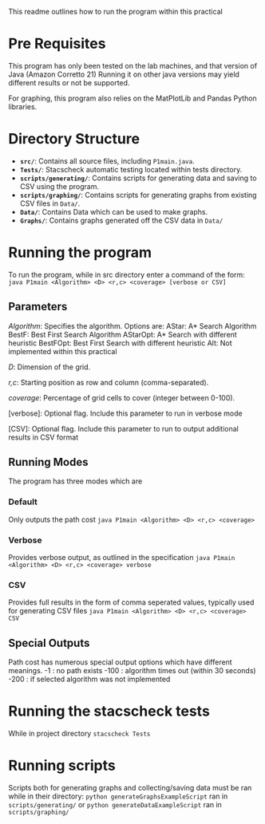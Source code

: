 This readme outlines how to run the program within this practical 

# Pre Requisites
This program has only been tested on the lab machines, and that version of Java (Amazon Corretto 21) 
Running it on other java versions may yield different results or not be supported. 

For graphing, this program also relies on the MatPlotLib and Pandas Python libraries. 

# Directory Structure

- **`src/`**: Contains all source files, including `P1main.java`.
- **`Tests/`**: Stacscheck automatic testing located within tests directory.
- **`scripts/generating/`**: Contains scripts for generating data and saving to CSV using the program.
- **`scripts/graphing/`**: Contains scripts for generating graphs from existing CSV files in `Data/`.
- **`Data/`**: Contains Data which can be used to make graphs.
- **`Graphs/`**: Contains graphs generated off the CSV data in `Data/`


# Running the program 
To run the program, while in src directory enter a command of the form: 
`java P1main <Algorithm> <D> <r,c> <coverage> [verbose or CSV]`
## Parameters
*Algorithm*: Specifies the algorithm. Options are:
    AStar: A* Search Algorithm
    BestF: Best First Search Algorithm
    AStarOpt: A* Search with different heuristic
    BestFOpt: Best First Search with different heuristic
    Alt: Not implemented within this practical 

*D*: Dimension of the grid.

*r,c*: Starting position as row and column (comma-separated).

*coverage*: Percentage of grid cells to cover (integer between 0-100).

[verbose]: Optional flag. Include this parameter to run in verbose mode

[CSV]: Optional flag. Include this parameter to run to output additional results in CSV format

## Running Modes
The program has three modes which are 
### Default
Only outputs the path cost
`java P1main <Algorithm> <D> <r,c> <coverage>`
### Verbose
Provides verbose output, as outlined in the specification
`java P1main <Algorithm> <D> <r,c> <coverage> verbose`
### CSV
Provides full results in the form of comma seperated values, typically used for generating CSV files
`java P1main <Algorithm> <D> <r,c> <coverage> CSV`
## Special Outputs
Path cost has numerous special output options which have different meanings. 
    -1   : no path exists
    -100 : algorithm times out (within 30 seconds)
    -200 : if selected algorithm was not implemented



# Running the stacscheck tests
While in project directory 
`stacscheck Tests`

# Running scripts
Scripts both for generating graphs and collecting/saving data must be ran while in their directory:
`python generateGraphsExampleScript` ran in `scripts/generating/`
or
`python generateDataExampleScript` ran in `scripts/graphing/`











